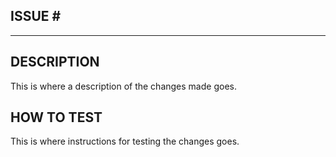 ## ISSUE \#

************************

## DESCRIPTION

This is where a description of the changes made goes. 

## HOW TO TEST

This is where instructions for testing the changes goes.